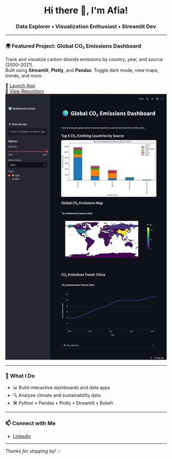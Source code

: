 <h1 align="center">Hi there 👋, I'm Afia!</h1>
<h3 align="center">Data Explorer • Visualization Enthusiast • Streamlit Dev</h3>

---

### 🌍 Featured Project: Global CO₂ Emissions Dashboard

Track and visualize carbon dioxide emissions by country, year, and source (2000–2021).  
Built using **Streamlit**, **Plotly**, and **Pandas**. Toggle dark mode, view maps, trends, and more.

🚀 [Launch App](https://afiadkay.streamlit.app)  
📂 [View Repository](https://github.com/afiadkay/co2-Emissions-by-Country)
![CO₂ Dashboard Screenshot](Streamlit.png)

---

### 💼 What I Do

- 📊 Build interactive dashboards and data apps
- 🔍 Analyze climate and sustainability data
- 🛠️ Python • Pandas • Plotly • Streamlit • Bokeh

---

### 📫 Connect with Me

- [LinkedIn](https://www.linkedin.com/in/aa-ca/)

---

_Thanks for stopping by! ✨_
